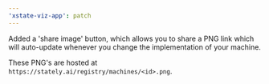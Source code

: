 ```yaml
---
'xstate-viz-app': patch
---
```


Added a 'share image' button, which allows you to share a PNG link which will auto-update whenever you change the implementation of your machine.

These PNG's are hosted at `https://stately.ai/registry/machines/<id>.png`.
